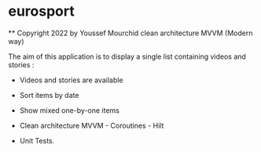 # eurosport

** Copyright 2022 by Youssef Mourchid clean architecture MVVM (Modern way)

The aim of this application is to display a single list containing videos and stories :

- Videos and stories are available
 
- Sort items by date

- Show mixed one-by-one items

- Clean architecture MVVM - Coroutines - Hilt

- Unit Tests.
	
